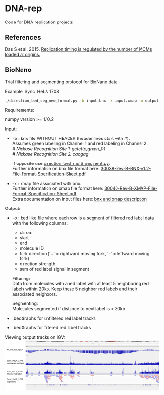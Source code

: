 # DNA-rep
Code for DNA replication projects
## References
Das S et al. 2015. [Replication timing is regulated by the number of MCMs loaded at origins.](http://genome.cshlp.org/content/25/12/1886.abstract)

## BioNano
Trial filtering and segmenting protocol for BioNano data

Example: Sync_HeLA_1708

```bash
./direction_bed_seg_new_format.py -b input.bnx -x input.xmap -o output.bed
```
Requirements:

numpy version >= 1.10.2 

Input:
* -b : bnx file WITHOUT HEADER (header lines start with #).  
 Assumes green labeling in Channel 1 and red labeling in Channel 2.  
 *\# Nickase Recognition Site 1:   gctcttc;green_01*  
 *\# Nickase Recognition Site 2:   cacgag*  
 
  If opposite use [direction_bed_multi_segment.py](BioNano/direction_bed_multi_segment.py).  
  Further information on bnx file format here: [30038-Rev-B-BNX-v1.2-File-Format-Specification-Sheet.pdf](https://bionanogenomics.com/wp-content/uploads/2017/03/30038-Rev-B-BNX-v1.2-File-Format-Specification-Sheet.pdf)
* -x : xmap file associated with bnx.  
  Further information on xmap file format here: [30040-Rev-B-XMAP-File-Format-Specification-Sheet.pdf](https://bionanogenomics.com/wp-content/uploads/2017/03/30040-Rev-B-XMAP-File-Format-Specification-Sheet.pdf)  
  Extra documentation on input files here: [bnx and xmap description](https://www.dropbox.com/s/ve11ifaitjfkgja/bubbleDNA_filedescription_ver2.docx?dl=0)
  
Output: 

* -o : bed like file where each row is a segment of filtered red label data with the following columns:
    * chrom
    * start
    * end
    * molecule ID
    * fork direction ('+' = rightward moving fork, '-' = leftward moving fork)
    * direction strength
    * sum of red label signal in segment
    
    Filtering:  
    Data from molecules with a red label with at least 5 neighboring red labels within 20kb. Keep these 5 neighbor red labels and their associated neighbors. 
    
    Segmenting:  
    Molecules segmented if distance to next label is > 30kb

* .bedGraphs for unfiltered red label tracks
* .bedGraphs for filtered red label tracks

Viewing output tracks on IGV:
![Alt](BioNano/Sync_HeLA_1708_ex.PNG "blahh")









